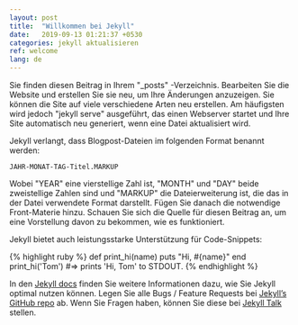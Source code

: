 ```yaml
---
layout: post
title:  "Willkommen bei Jekyll"
date:   2019-09-13 01:21:37 +0530
categories: jekyll aktualisieren
ref: welcome
lang: de
---
```

Sie finden diesen Beitrag in Ihrem "_posts" -Verzeichnis. Bearbeiten Sie die Website und erstellen Sie sie neu, um Ihre Änderungen anzuzeigen. Sie können die Site auf viele verschiedene Arten neu erstellen. Am häufigsten wird jedoch "jekyll serve" ausgeführt, das einen Webserver startet und Ihre Site automatisch neu generiert, wenn eine Datei aktualisiert wird.

Jekyll verlangt, dass Blogpost-Dateien im folgenden Format benannt werden:

`JAHR-MONAT-TAG-Titel.MARKUP`

Wobei "YEAR" eine vierstellige Zahl ist, "MONTH" und "DAY" beide zweistellige Zahlen sind und "MARKUP" die Dateierweiterung ist, die das in der Datei verwendete Format darstellt. Fügen Sie danach die notwendige Front-Materie hinzu. Schauen Sie sich die Quelle für diesen Beitrag an, um eine Vorstellung davon zu bekommen, wie es funktioniert.

Jekyll bietet auch leistungsstarke Unterstützung für Code-Snippets:

{% highlight ruby %}
def print_hi(name)
  puts "Hi, #{name}"
end
print_hi('Tom')
#=> prints 'Hi, Tom' to STDOUT.
{% endhighlight %}

In den [Jekyll docs][jekyll-docs] finden Sie weitere Informationen dazu, wie Sie Jekyll optimal nutzen können. Legen Sie alle Bugs / Feature Requests bei [Jekyll’s GitHub repo][jekyll-gh] ab. Wenn Sie Fragen haben, können Sie diese bei [Jekyll Talk][jekyll-talk] stellen.

[jekyll-docs]: https://jekyllrb.com/docs/home
[jekyll-gh]: https://github.com/jekyll/jekyll
[jekyll-talk]: https://talk.jekyllrb.com/
